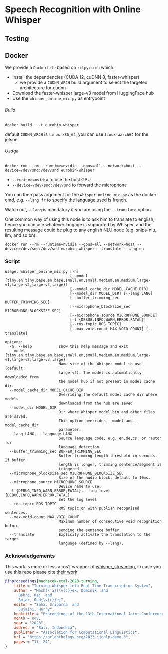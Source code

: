 # Speech Recognition with Online Whisper

## Testing

## Docker

We provide a `Dockerfile` based on `rclpy:iron` which:

- Install the dependencies (CUDA 12, cuDNN 8, faster-whisper)
  - we provide a `CUDNN_ARCH` build argument to select the targeted architecture for cudnn
- Download the faster-whisper large-v3 model from HuggingFace hub
- Use the `whisper_online_mic.py` as entrypoint

###### Build

```
docker build . -t eurobin-whisper
```

default `CUDNN_ARCH` is `linux-x86_64`, you can use `linux-aarch64` for the jetson.

###### Usage

```
docker run --rm --runtime=nvidia --gpus=all --network=host --device=/dev/snd:/dev/snd eurobin-whisper
```

- `--runtime=nvidia` to use the host GPU
- `--device=/dev/snd:/dev/snd` to forward the microphone

You can then pass argument for the `whisper_online_mic.py` as the docker cmd, e.g. `--lang fr` to specify the language used is french.

Watch out, `--lang` is mandatory if you are using the `--translate` option.

One common way of using this node is to ask him to translate to english, hence you can use whatever langage is supported by Whisper, and the resulting message could be plug to any english NLU node (e.g. snips-nlu, llm, and so on).

```
docker run --rm --runtime=nvidia --gpus=all --network=host --device=/dev/snd:/dev/snd eurobin-whisper --translate --lang en
```




### Script

```
usage: whisper_online_mic.py [-h]
                             [--model {tiny.en,tiny,base.en,base,small.en,small,medium.en,medium,large-v1,large-v2,large-v3,large}]
                             [--model_cache_dir MODEL_CACHE_DIR]
                             [--model_dir MODEL_DIR] [--lang LANG]
                             [--buffer_trimming_sec BUFFER_TRIMMING_SEC]
                             [--microphone_blocksize_sec MICROPHONE_BLOCKSIZE_SEC]
                             [--microphone_source MICROPHONE_SOURCE]
                             [-l {DEBUG,INFO,WARN,ERROR,FATAL}]
                             [--ros-topic ROS_TOPIC]
                             [--max-void-count MAX_VOID_COUNT] [--translate]

options:
  -h, --help            show this help message and exit
  --model {tiny.en,tiny,base.en,base,small.en,small,medium.en,medium,large-v1,large-v2,large-v3,large}
                        Name size of the Whisper model to use (default:
                        large-v2). The model is automatically downloaded from
                        the model hub if not present in model cache dir.
  --model_cache_dir MODEL_CACHE_DIR
                        Overriding the default model cache dir where models
                        downloaded from the hub are saved
  --model_dir MODEL_DIR
                        Dir where Whisper model.bin and other files are saved.
                        This option overrides --model and --model_cache_dir
                        parameter.
  --lang LANG, --language LANG
                        Source language code, e.g. en,de,cs, or 'auto' for
                        language detection.
  --buffer_trimming_sec BUFFER_TRIMMING_SEC
                        Buffer trimming length threshold in seconds. If buffer
                        length is longer, trimming sentence/segment is
                        triggered.
  --microphone_blocksize_sec MICROPHONE_BLOCKSIZE_SEC
                        Size of the audio block, default to 10ms.
  --microphone_source MICROPHONE_SOURCE
                        Device name to use.
  -l {DEBUG,INFO,WARN,ERROR,FATAL}, --log-level {DEBUG,INFO,WARN,ERROR,FATAL}
                        Set the log level
  --ros-topic ROS_TOPIC
                        ROS topic on with publish recognized sentences.
  --max-void-count MAX_VOID_COUNT
                        Maximum number of consecutive void recognition before
                        sending the sentence buffer.
  --translate           Explicity activate the translation to the target
                        language (defined by --lang).
```

### Acknowledgements

This work is more or less a ros2 wrapper of [whisper_streaming](https://github.com/ufal/whisper_streaming), in case you use this repo please cite [their work](https://aclanthology.org/2023.ijcnlp-demo.3/):
```bibtex
@inproceedings{machacek-etal-2023-turning,
    title = "Turning Whisper into Real-Time Transcription System",
    author = "Mach{\'a}{\v{c}}ek, Dominik  and
      Dabre, Raj  and
      Bojar, Ond{\v{r}}ej",
    editor = "Saha, Sriparna  and
      Sujaini, Herry",
    booktitle = "Proceedings of the 13th International Joint Conference on Natural Language Processing and the 3rd Conference of the Asia-Pacific Chapter of the Association for Computational Linguistics: System Demonstrations",
    month = nov,
    year = "2023",
    address = "Bali, Indonesia",
    publisher = "Association for Computational Linguistics",
    url = "https://aclanthology.org/2023.ijcnlp-demo.3",
    pages = "17--24",
}
```